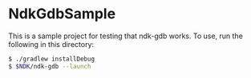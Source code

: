 # NdkGdbSample

This is a sample project for testing that ndk-gdb works. To use, run the
following in this directory:

```bash
$ ./gradlew installDebug
$ $NDK/ndk-gdb --launch
```
